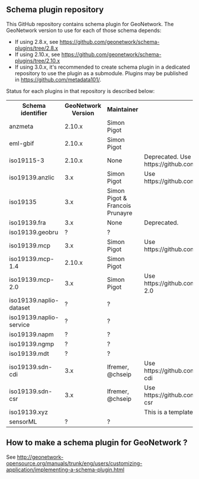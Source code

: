 
## Schema plugin repository

This GitHub repository contains schema plugin for GeoNetwork.
The GeoNetwork version to use for each of those schema depends:

* If using 2.8.x, see https://github.com/geonetwork/schema-plugins/tree/2.8.x
* If using 2.10.x, see https://github.com/geonetwork/schema-plugins/tree/2.10.x
* If using 3.0.x, it's recommended to create schema plugin in a dedicated repository to use the plugin as a submodule. Plugins may be published in https://github.com/metadata101/.

Status for each plugins in that repository is described below:

<table>
 <tr>
  <th>Schema identifier</th>
  <th>GeoNetwork Version</th>
  <th>Maintainer</th>
  <th>Status</th>
 </tr>
 <tr>
  <td>anzmeta</td>
  <td>2.10.x</td>
  <td>Simon Pigot</td>
  <td></td>
 </tr>
 <tr>
  <td>eml-gbif</td>
  <td>2.10.x</td>
  <td>Simon Pigot</td>
  <td></td>
 </tr>
 <tr>
  <td>iso19115-3</td>
  <td>2.10.x</td>
  <td>None</td>
  <td>Deprecated. Use https://github.com/metadata101/iso19115-3.</td>
 </tr>
 <tr>
  <td>iso19139.anzlic</td>
  <td>3.x</td>
  <td>Simon Pigot</td>
  <td>Use https://github.com/metadata101/iso19139.anzlic</td>
 </tr>
 <tr>
  <td>iso19135</td>
  <td>3.x</td>
  <td>Simon Pigot & Francois Prunayre</td>
  <td></td>
 </tr>
 <tr>
  <td>iso19139.fra</td>
  <td>3.x</td>
  <td>None</td>
  <td>Deprecated.</td>
 </tr>
 <tr>
  <td>iso19139.geobru</td>
  <td>?</td>
  <td>?</td>
  <td></td>
 </tr>
 <tr>
  <td>iso19139.mcp</td>
  <td>3.x</td>
  <td>Simon Pigot</td>
  <td>Use https://github.com/metadata101/iso19139.mcp</td>
 </tr>
 <tr>
  <td>iso19139.mcp-1.4</td>
  <td>2.10.x</td>
  <td>Simon Pigot</td>
  <td></td>
 </tr>
 <tr>
  <td>iso19139.mcp-2.0</td>
  <td>3.x</td>
  <td>Simon Pigot</td>
  <td>Use https://github.com/metadata101/iso19139.mcp-2.0</td>
 </tr>
 <tr>
  <td>iso19139.naplio-dataset</td>
  <td>?</td>
  <td>?</td>
  <td></td>
 </tr>
 <tr>
  <td>iso19139.naplio-service</td>
  <td>?</td>
  <td>?</td>
  <td></td>
 </tr><tr>
  <td>iso19139.napm</td>
  <td>?</td>
  <td>?</td>
  <td></td>
 </tr><tr>
  <td>iso19139.ngmp</td>
  <td>?</td>
  <td>?</td>
  <td></td>
 </tr><tr>
  <td>iso19139.mdt</td>
  <td>?</td>
  <td>?</td>
  <td></td>
 </tr><tr>
  <td>iso19139.sdn-cdi</td>
  <td>3.x</td>
  <td>Ifremer, @chseip</td>
  <td>Use https://github.com/metadata101/iso19139.sdn-cdi</td>
 </tr><tr>
  <td>iso19139.sdn-csr</td>
  <td>3.x</td>
  <td>Ifremer, @chseip</td>
  <td>Use https://github.com/metadata101/iso19139.sdn-csr</td>
 </tr><tr>
  <td>iso19139.xyz</td>
  <td></td>
  <td></td>
  <td>This is a template to start with</td>
 </tr><tr>
  <td>sensorML</td>
  <td>?</td>
  <td>?</td>
  <td></td>
 </tr>
</table> 


## How to make a schema plugin for GeoNetwork ?

See http://geonetwork-opensource.org/manuals/trunk/eng/users/customizing-application/implementing-a-schema-plugin.html

